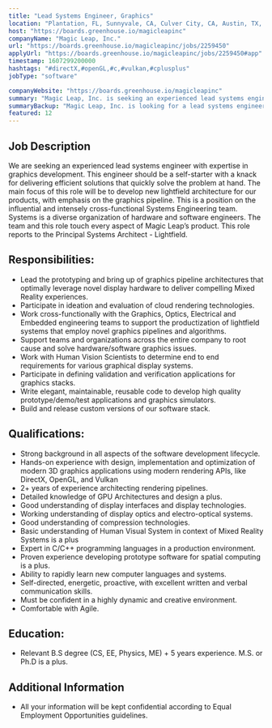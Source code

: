 ```yaml
---
title: "Lead Systems Engineer, Graphics"
location: "Plantation, FL, Sunnyvale, CA, Culver City, CA, Austin, TX, and Remotely"
host: "https://boards.greenhouse.io/magicleapinc"
companyName: "Magic Leap, Inc."
url: "https://boards.greenhouse.io/magicleapinc/jobs/2259450"
applyUrl: "https://boards.greenhouse.io/magicleapinc/jobs/2259450#app"
timestamp: 1607299200000
hashtags: "#directX,#openGL,#c,#vulkan,#cplusplus"
jobType: "software"

companyWebsite: "https://boards.greenhouse.io/magicleapinc"
summary: "Magic Leap, Inc. is seeking an experienced lead systems engineer with expertise in graphics development. "
summaryBackup: "Magic Leap, Inc. is looking for a lead systems engineer that has experience in: #ui/ux, #scrum, #office."
featured: 12
---
```


## Job Description

We are seeking an experienced lead systems engineer with expertise in graphics development. This engineer should be a self-starter with a knack for delivering efficient solutions that quickly solve the problem at hand. The main focus of this role will be to develop new lightfield architecture for our products, with emphasis on the graphics pipeline. This is a position on the influential and intensely cross-functional Systems Engineering team. Systems is a diverse organization of hardware and software engineers. The team and this role touch every aspect of Magic Leap’s product. This role reports to the Principal Systems Architect - Lightfield.

## Responsibilities:

*   Lead the prototyping and bring up of graphics pipeline architectures that optimally leverage novel display hardware to deliver compelling Mixed Reality experiences.
*   Participate in ideation and evaluation of cloud rendering technologies.
*   Work cross-functionally with the Graphics, Optics, Electrical and Embedded engineering teams to support the productization of lightfield systems that employ novel graphics pipelines and algorithms.
*   Support teams and organizations across the entire company to root cause and solve hardware/software graphics issues.
*   Work with Human Vision Scientists to determine end to end requirements for various graphical display systems.
*   Participate in defining validation and verification applications for graphics stacks.
*   Write elegant, maintainable, reusable code to develop high quality prototype/demo/test applications and graphics simulators.
*   Build and release custom versions of our software stack.

## Qualifications:

*   Strong background in all aspects of the software development lifecycle.
*   Hands-on experience with design, implementation and optimization of modern 3D graphics applications using modern rendering APIs, like DirectX, OpenGL, and Vulkan
*   2+ years of experience architecting rendering pipelines.
*   Detailed knowledge of GPU Architectures and design a plus.
*   Good understanding of display interfaces and display technologies.
*   Working understanding of display optics and electro-optical systems.
*   Good understanding of compression technologies.
*   Basic understanding of Human Visual System in context of Mixed Reality Systems is a plus
*   Expert in C/C++ programming languages in a production environment.
*   Proven experience developing prototype software for spatial computing is a plus.
*   Ability to rapidly learn new computer languages and systems.
*   Self-directed, energetic, proactive, with excellent written and verbal communication skills.
*   Must be confident in a highly dynamic and creative environment.
*   Comfortable with Agile.

## Education:

*   Relevant B.S degree (CS, EE, Physics, ME) + 5 years experience. M.S. or Ph.D is a plus.

## Additional Information

*   All your information will be kept confidential according to Equal Employment Opportunities guidelines.
